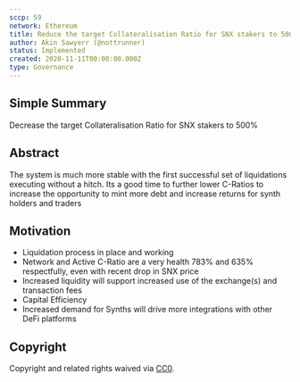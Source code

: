 ```yaml
---
sccp: 59
network: Ethereum
title: Reduce the target Collateralisation Ratio for SNX stakers to 500%
author: Akin Sawyerr (@nottrunner)
status: Implemented
created: 2020-11-11T00:00:00.000Z
type: Governance
---
```


## Simple Summary

Decrease the target Collateralisation Ratio for SNX stakers to 500%

## Abstract

<!--A short (~200 word) description of the variable change proposed.-->

The system is much more stable with the first successful set of liquidations executing without a hitch. Its a good time to further lower C-Ratios to increase the opportunity to mint more debt and increase returns for synth holders and traders

## Motivation

- Liquidation process in place and working
- Network and Active C-Ratio are a very health 783% and 635% respectfully, even with recent drop in SNX price
- Increased liquidity will support increased use of the exchange(s) and transaction fees
- Capital Efficiency
- Increased demand for Synths will drive more integrations with other DeFi platforms

## Copyright

Copyright and related rights waived via [CC0](https://creativecommons.org/publicdomain/zero/1.0/).
